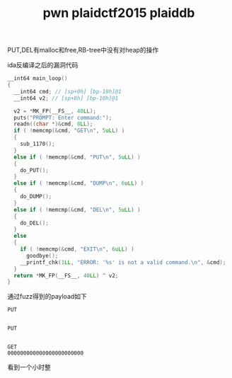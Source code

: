 ﻿---
layout: post
title: pwn plaidctf2015 plaiddb
excerpt: "plaidctf plaiddb writeup"
categories: [Writeup]
comments: true
---

PUT,DEL有malloc和free,RB-tree中没有对heap的操作

ida反编译之后的漏洞代码
```c
__int64 main_loop()
{
  __int64 cmd; // [sp+0h] [bp-18h]@1
  __int64 v2; // [sp+8h] [bp-10h]@1

  v2 = *MK_FP(__FS__, 40LL);
  puts("PROMPT: Enter command:");
  readn((char *)&cmd, 8LL);
  if ( !memcmp(&cmd, "GET\n", 5uLL) )
  {
    sub_1170();
  }
  else if ( !memcmp(&cmd, "PUT\n", 5uLL) )
  {
    do_PUT();
  }
  else if ( !memcmp(&cmd, "DUMP\n", 6uLL) )
  {
    do_DUMP();
  }
  else if ( !memcmp(&cmd, "DEL\n", 5uLL) )
  {
    do_DEL();
  }
  else
  {
    if ( !memcmp(&cmd, "EXIT\n", 6uLL) )
      goodbye();
    __printf_chk(1LL, "ERROR: '%s' is not a valid command.\n", &cmd);
  }
  return *MK_FP(__FS__, 40LL) ^ v2;
}
```
通过fuzz得到的payload如下
```
PUT


PUT


GET
000000000000000000000000
```
看到一个小时整